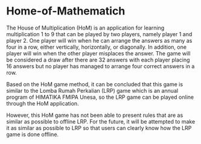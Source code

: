 # Home-of-Mathematich

   The House of Multiplication (HoM) is an application for learning multiplication 1 to
 9 that can be played by two players, namely player 1 and player 2. One player will win
 when he can arrange the answers as many as four in a row, either vertically, horizontally,
 or diagonally. In addition, one player will win when the other player misplaces the answer.
 The game will be considered a draw after there are 32 answers with each player placing 16
 answers but no player has managed to arrange four correct answers in a row.
 
   Based on the HoM game method, it can be concluded that this game is similar to
 the Lomba Rumah Perkalian (LRP) game which is an annual program of HIMATIKA
 FMIPA Unesa, so the LRP game can be played online through the HoM application.
 
   However, this HoM game has not been able to present rules that are as similar
 as possible to offline LRP. For the future, it will be attempted to make it as similar as
 possible to LRP so that users can clearly know how the LRP game is done offline.
